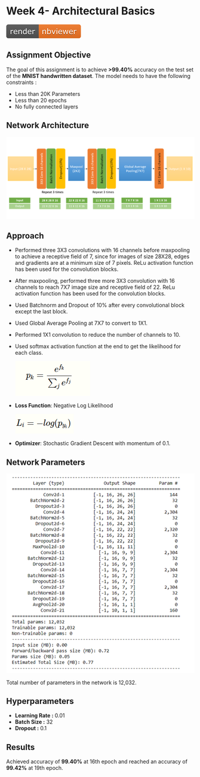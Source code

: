 # Week 4- Architectural Basics

[![Open Jupyter Notebook](Images/nbviewer_badge.png)](https://nbviewer.jupyter.org/github/anubhabPanda/TSAI-EVA5/blob/master/Week4/S4_Assignment_Solution.ipynb)

## Assignment Objective

The goal of this assignment is to achieve **>99.40%** accuracy on the test set of the **MNIST handwritten dataset**. The model needs to have the following constraints :

* Less than 20K Parameters
* Less than 20 epochs
* No fully connected layers

## Network Architecture

![Network Architecture Diagram](Images/Network_Architecture.png)

## Approach

* Performed three 3X3 convolutions with 16 channels before maxpooling to achieve a receptive field of 7, since for images of size 28X28, edges and gradients are at a minimum size of 7 pixels. ReLu activation function has been used for the convolution blocks.
* After maxpooling, performed three more 3X3 convolution with 16 channels to reach 7X7 image size and receptive field of 22. ReLu activation function has been used for the convolution blocks.
* Used Batchnorm and Dropout of 10% after every convolutional block except the last block.
* Used Global Average Pooling at 7X7 to convert to 1X1.
* Performed 1X1 convolution to reduce the number of channels to 10.
* Used softmax activation function at the end to get the likelihood for each class.

    ![Softmax function](Images/Softmax.PNG)
* **Loss Function**: Negative Log Likelihood

    ![Negative Log Likelihood](Images/NLL.PNG)
* **Optimizer**: Stochastic Gradient Descent with momentum of 0.1.

## Network Parameters

![Network Parameters Diagram](Images/Network_Parameters.PNG)

Total number of parameters in the network is 12,032.

## Hyperparameters

* **Learning Rate :** 0.01
* **Batch Size :** 32
* **Dropout :** 0.1

## Results

Achieved accuracy of **99.40%** at 16th epoch and reached an accuracy of **99.42%** at 19th epoch.
